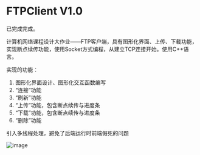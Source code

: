 # FTPClient V1.0

已完成完成。

计算机网络课程设计大作业——FTP客户端，具有图形化界面、上传、下载功能，实现断点续传功能，使用Socket方式编程，从建立TCP连接开始。使用C++语言。

实现的功能：
1.	图形化界面设计、图形化交互函数编写
2.	“连接”功能
3.	“刷新”功能
4.	“上传”功能，包含断点续传与进度条
5.	“下载”功能，包含断点续传与进度条
6.	“删除”功能

引入多线程处理，避免了后端运行时前端假死的问题

![image](https://user-images.githubusercontent.com/47497861/201477199-954dbe8c-47f0-4dd9-8efc-c5697083dc55.png)

